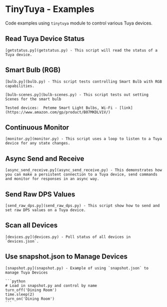 # TinyTuya - Examples

Code examples using `tinytuya` module to control various Tuya devices.

## Read Tuya Device Status

    [getstatus.py](getstatus.py) - This script will read the status of a Tuya device. 

## Smart Bulb (RGB) 

    [bulb.py](bulb.py) - This script tests controlling Smart Bulb with RGB capabilities.  

    [bulb-scenes.py](bulb-scenes.py) - This script tests out setting Scenes for the smart bulb 
    
    Tested devices:  Peteme Smart Light Bulbs, Wi-Fi - [link](https://www.amazon.com/gp/product/B07MKDLV1V/)

## Continuous Monitor

    [monitor.py](monitor.py) - This script uses a loop to listen to a Tuya device for any state changes.  

## Async Send and Receive

    [async_send_receive.py](async_send_receive.py) - This demonstrates how you can make a persistent connection to a Tuya device, send commands and monitor for responses in an async way.

## Send Raw DPS Values

    [send_raw_dps.py](send_raw_dps.py) - This script show how to send and set raw DPS values on a Tuya device. 

## Scan all Devices

    [devices.py](devices.py) - Poll status of all devices in `devices.json`.

## Use snapshot.json to Manage Devices

    [snapshot.py](snapshot.py) - Example of using `snapshot.json` to manage Tuya Devices

    ```python
    # Load in snapshot.py and control by name
    turn_off('Dining Room')
    time.sleep(2)
    turn_on('Dining Room')
    ```
